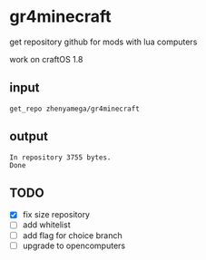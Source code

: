gr4minecraft
=====
get repository github for mods with lua computers

work on craftOS 1.8

input
-----
```
get_repo zhenyamega/gr4minecraft
```

output
-----
```
In repository 3755 bytes.
Done
```

TODO
-----
- [x] fix size repository
- [ ] add whitelist
- [ ] add flag for choice branch
- [ ] upgrade to opencomputers
